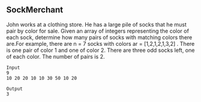 ## SockMerchant

John works at a clothing store. He has a large pile of socks that he must pair by color for sale. Given an array of integers representing the color of each sock, determine how many pairs of socks with matching colors there are.For example, there are n = 7  socks with colors ar = [1,2,1,2,1,3,2] . There is one pair of color 1 and one of color 2. There are three odd socks left, one of each color. The number of pairs is 2.


```
Input
9
10 20 20 10 10 30 50 10 20

Output
3
```
